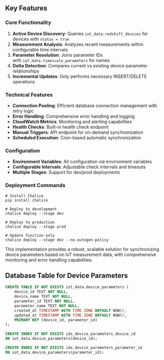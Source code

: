 ## Key Features

### Core Functionality

1. **Active Device Discovery**: Queries `iot_data.redshift_devices` for devices with `status = true`
2. **Measurement Analysis**: Analyzes recent measurements within configurable time intervals
3. **Parameter Resolution**: Joins parameter IDs with `iot_data.timescale_parameters` for names
4. **Delta Detection**: Compares current vs existing device-parameter relationships
5. **Incremental Updates**: Only performs necessary INSERT/DELETE operations

### Technical Features

- **Connection Pooling**: Efficient database connection management with retry logic
- **Error Handling**: Comprehensive error handling and logging
- **CloudWatch Metrics**: Monitoring and alerting capabilities
- **Health Checks**: Built-in health check endpoint
- **Manual Triggers**: API endpoint for on-demand synchronization
- **Scheduled Execution**: Cron-based automatic synchronization

### Configuration

- **Environment Variables**: All configuration via environment variables
- **Configurable Intervals**: Adjustable check intervals and timeouts
- **Multiple Stages**: Support for dev/prod deployments

### Deployment Commands

```
# Install Chalice
pip install chalice

# Deploy to development
chalice deploy --stage dev

# Deploy to production  
chalice deploy --stage prod

# Update function only
chalice deploy --stage dev --no-autogen-policy
```

This implementation provides a robust, scalable solution for synchronizing device parameters based on IoT measurement data, with comprehensive monitoring and error handling capabilities.

## Database Table for Device Parameters

```sql
CREATE TABLE IF NOT EXISTS iot_data.device_parameters (
	device_id TEXT NOT NULL,
	device_name TEXT NOT NULL,
	parameter_id TEXT NOT NULL,
	parameter_name TEXT NOT NULL,
	created_at TIMESTAMP WITH TIME ZONE DEFAULT NOW(),
	updated_at TIMESTAMP WITH TIME ZONE DEFAULT NOW(),
	PRIMARY KEY (device_id, parameter_id)
);
 
CREATE INDEX IF NOT EXISTS idx_device_parameters_device_id 
ON iot_data.device_parameters(device_id);

CREATE INDEX IF NOT EXISTS idx_device_parameters_parameter_id 
ON iot_data.device_parameters(parameter_id);
```
